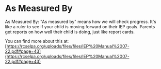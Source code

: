 # As Measured By
As Measured By: "As measured by" means how we will check progress. It's like a ruler to see if your child is moving forward on their IEP goals. Parents get reports on how well their child is doing, just like report cards.

You can find more about this at: [https://rcselpa.org/uploads/files/files/IEP%20Manual%2007-22.pdf#page=43](https://rcselpa.org/uploads/files/files/IEP%20Manual%2007-22.pdf#page=43)
